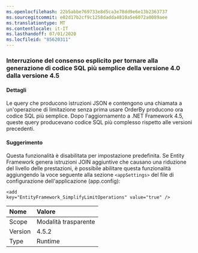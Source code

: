 ```yaml
---
ms.openlocfilehash: 22b5abbe769733e8d5ca3e78dd9e6e13b2363737
ms.sourcegitcommit: e02d17b2cf9c1258dadda4810a5e6072a0089aee
ms.translationtype: MT
ms.contentlocale: it-IT
ms.lasthandoff: 07/01/2020
ms.locfileid: "85620311"
---
```

### <a name="opt-in-break-to-revert-from-different-45-sql-generation-to-simpler-40-sql-generation"></a>Interruzione del consenso esplicito per tornare alla generazione di codice SQL più semplice della versione 4.0 dalla versione 4.5

#### <a name="details"></a>Dettagli

Le query che producono istruzioni JSON e contengono una chiamata a un'operazione di limitazione senza prima usare OrderBy producono ora codice SQL più semplice. Dopo l'aggiornamento a .NET Framework 4.5, queste query producevano codice SQL più complesso rispetto alle versioni precedenti.

#### <a name="suggestion"></a>Suggerimento

Questa funzionalità è disabilitata per impostazione predefinita. Se Entity Framework genera istruzioni JOIN aggiuntive che causano una riduzione del livello delle prestazioni, è possibile abilitare questa funzionalità aggiungendo la voce seguente alla sezione <code>&lt;appSettings&gt;</code> del file di configurazione dell'applicazione (app.config):<pre><code class="lang-xml">&lt;add key=&quot;EntityFramework_SimplifyLimitOperations&quot; value=&quot;true&quot; /&gt;&#13;&#10;</code></pre>

| Nome    | Valore       |
|:--------|:------------|
| Scope   |Modalità trasparente|
|Version|4.5.2|
|Type|Runtime|
